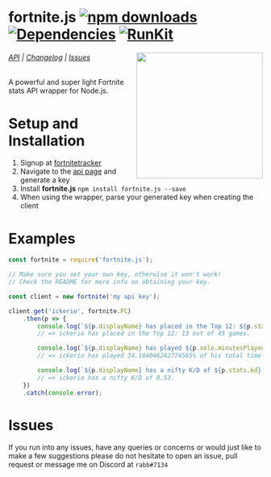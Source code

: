 # fortnite.js [![npm downloads](https://img.shields.io/npm/dt/fortnite.js.svg?maxAge=3600)](https://www.npmjs.com/package/fortnite.js) [![Dependencies](https://img.shields.io/david/ickerio/fortnite.js.svg?maxAge=3600)](https://david-dm.org/ickerio/fortnite.js) [![RunKit](https://badge.runkitcdn.com/fortnite.js.svg)](https://npm.runkit.com/fortnite.js)

<img src="https://user-images.githubusercontent.com/14541442/34761296-23fa9616-f61e-11e7-8530-e6af77046e99.png" width="250" align="right">

###### [API](docs/api.md) | [Changelog](docs/changelog.md) | [Issues](#issues)

A powerful and super light Fortnite stats API wrapper for Node.js.
 
# Setup and Installation
1. Signup at [fortnitetracker](https://fortnitetracker.com/)
2. Navigate to the [api page](https://fortnitetracker.com/site-api) and generate a key
3. Install **fortnite.js** `npm install fortnite.js --save`
4. When using the wrapper, parse your generated key when creating the client


# Examples
```js
const fortnite = require('fortnite.js');

// Make sure you set your own key, otherwise it won't work!
// Check the README for more info on obtaining your key.

const client = new fortnite('my api key');

client.get('ickerio', fortnite.PC)
    .then(p => {
        console.log(`${p.displayName} has placed in the Top 12: ${p.stats.top12} out of ${p.stats.matches} games.`);
        // => ickerio has placed in the Top 12: 13 out of 45 games.

        console.log(`${p.displayName} has played ${p.solo.minutesPlayed.valueInt / (p.solo.minutesPlayed.valueInt + p.duo.minutesPlayed.valueInt + p.squad.minutesPlayed.valueInt) * 100}% of his total time (${p.stats.timePlayed}) in solo.`);
        // => ickerio has played 34.104046242774565% of his total time (5h 46m ) in solo.

        console.log(`${p.displayName} has a nifty K/D of ${p.stats.kd}.`);
        // => ickerio has a nifty K/D of 0.53.
    })
    .catch(console.error);
```

# Issues
If you run into any issues, have any queries or concerns or would just like to make a few suggestions please do not hesitate to open an issue, pull request or message me on Discord at `rabb#7134`